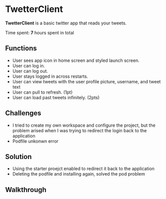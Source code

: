 # TwetterClient

**TwetterClient** is a basic twitter app that reads your tweets.

Time spent: **7** hours spent in total

## Functions

- User sees app icon in home screen and styled launch screen. 
- User can log in. 
- User can log out. 
- User stays logged in across restarts. 
- User can view tweets with the user profile picture, username, and tweet text
- User can pull to refresh. (1pt)
- User can load past tweets infinitely. (2pts)

## Challenges
- I tried to create my own workspace and configure the project, but the problem arised when I was trying to redirect the login back to the application
- Podfile unkonwn error

## Solution
- Using the starter proejct enabled to redirect it back to the application
- Deleting the podfile and installing again, solved the pod problem

## Walkthrough






